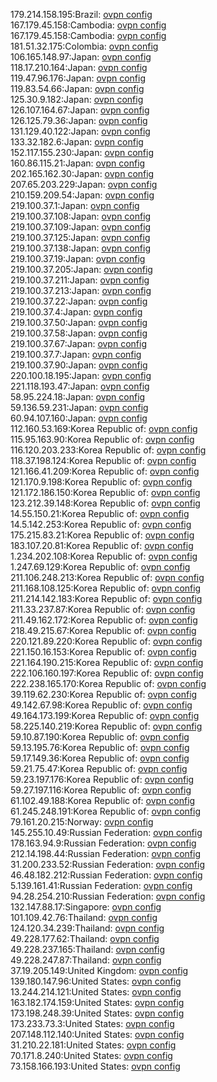 179.214.158.195:Brazil: [ovpn config](vpn/179_214_158_195.ovpn)  
167.179.45.158:Cambodia: [ovpn config](vpn/167_179_45_158.ovpn)  
167.179.45.158:Cambodia: [ovpn config](vpn/167_179_45_158.ovpn)  
181.51.32.175:Colombia: [ovpn config](vpn/181_51_32_175.ovpn)  
106.165.148.97:Japan: [ovpn config](vpn/106_165_148_97.ovpn)  
118.17.210.164:Japan: [ovpn config](vpn/118_17_210_164.ovpn)  
119.47.96.176:Japan: [ovpn config](vpn/119_47_96_176.ovpn)  
119.83.54.66:Japan: [ovpn config](vpn/119_83_54_66.ovpn)  
125.30.9.182:Japan: [ovpn config](vpn/125_30_9_182.ovpn)  
126.107.164.67:Japan: [ovpn config](vpn/126_107_164_67.ovpn)  
126.125.79.36:Japan: [ovpn config](vpn/126_125_79_36.ovpn)  
131.129.40.122:Japan: [ovpn config](vpn/131_129_40_122.ovpn)  
133.32.182.6:Japan: [ovpn config](vpn/133_32_182_6.ovpn)  
152.117.155.230:Japan: [ovpn config](vpn/152_117_155_230.ovpn)  
160.86.115.21:Japan: [ovpn config](vpn/160_86_115_21.ovpn)  
202.165.162.30:Japan: [ovpn config](vpn/202_165_162_30.ovpn)  
207.65.203.229:Japan: [ovpn config](vpn/207_65_203_229.ovpn)  
210.159.209.54:Japan: [ovpn config](vpn/210_159_209_54.ovpn)  
219.100.37.1:Japan: [ovpn config](vpn/219_100_37_1.ovpn)  
219.100.37.108:Japan: [ovpn config](vpn/219_100_37_108.ovpn)  
219.100.37.109:Japan: [ovpn config](vpn/219_100_37_109.ovpn)  
219.100.37.125:Japan: [ovpn config](vpn/219_100_37_125.ovpn)  
219.100.37.138:Japan: [ovpn config](vpn/219_100_37_138.ovpn)  
219.100.37.19:Japan: [ovpn config](vpn/219_100_37_19.ovpn)  
219.100.37.205:Japan: [ovpn config](vpn/219_100_37_205.ovpn)  
219.100.37.211:Japan: [ovpn config](vpn/219_100_37_211.ovpn)  
219.100.37.213:Japan: [ovpn config](vpn/219_100_37_213.ovpn)  
219.100.37.22:Japan: [ovpn config](vpn/219_100_37_22.ovpn)  
219.100.37.4:Japan: [ovpn config](vpn/219_100_37_4.ovpn)  
219.100.37.50:Japan: [ovpn config](vpn/219_100_37_50.ovpn)  
219.100.37.58:Japan: [ovpn config](vpn/219_100_37_58.ovpn)  
219.100.37.67:Japan: [ovpn config](vpn/219_100_37_67.ovpn)  
219.100.37.7:Japan: [ovpn config](vpn/219_100_37_7.ovpn)  
219.100.37.90:Japan: [ovpn config](vpn/219_100_37_90.ovpn)  
220.100.18.195:Japan: [ovpn config](vpn/220_100_18_195.ovpn)  
221.118.193.47:Japan: [ovpn config](vpn/221_118_193_47.ovpn)  
58.95.224.18:Japan: [ovpn config](vpn/58_95_224_18.ovpn)  
59.136.59.231:Japan: [ovpn config](vpn/59_136_59_231.ovpn)  
60.94.107.160:Japan: [ovpn config](vpn/60_94_107_160.ovpn)  
112.160.53.169:Korea Republic of: [ovpn config](vpn/112_160_53_169.ovpn)  
115.95.163.90:Korea Republic of: [ovpn config](vpn/115_95_163_90.ovpn)  
116.120.203.233:Korea Republic of: [ovpn config](vpn/116_120_203_233.ovpn)  
118.37.198.124:Korea Republic of: [ovpn config](vpn/118_37_198_124.ovpn)  
121.166.41.209:Korea Republic of: [ovpn config](vpn/121_166_41_209.ovpn)  
121.170.9.198:Korea Republic of: [ovpn config](vpn/121_170_9_198.ovpn)  
121.172.186.150:Korea Republic of: [ovpn config](vpn/121_172_186_150.ovpn)  
123.212.39.148:Korea Republic of: [ovpn config](vpn/123_212_39_148.ovpn)  
14.55.150.21:Korea Republic of: [ovpn config](vpn/14_55_150_21.ovpn)  
14.5.142.253:Korea Republic of: [ovpn config](vpn/14_5_142_253.ovpn)  
175.215.83.21:Korea Republic of: [ovpn config](vpn/175_215_83_21.ovpn)  
183.107.20.81:Korea Republic of: [ovpn config](vpn/183_107_20_81.ovpn)  
1.234.202.108:Korea Republic of: [ovpn config](vpn/1_234_202_108.ovpn)  
1.247.69.129:Korea Republic of: [ovpn config](vpn/1_247_69_129.ovpn)  
211.106.248.213:Korea Republic of: [ovpn config](vpn/211_106_248_213.ovpn)  
211.168.108.125:Korea Republic of: [ovpn config](vpn/211_168_108_125.ovpn)  
211.214.142.183:Korea Republic of: [ovpn config](vpn/211_214_142_183.ovpn)  
211.33.237.87:Korea Republic of: [ovpn config](vpn/211_33_237_87.ovpn)  
211.49.162.172:Korea Republic of: [ovpn config](vpn/211_49_162_172.ovpn)  
218.49.215.67:Korea Republic of: [ovpn config](vpn/218_49_215_67.ovpn)  
220.121.89.220:Korea Republic of: [ovpn config](vpn/220_121_89_220.ovpn)  
221.150.16.153:Korea Republic of: [ovpn config](vpn/221_150_16_153.ovpn)  
221.164.190.215:Korea Republic of: [ovpn config](vpn/221_164_190_215.ovpn)  
222.106.160.197:Korea Republic of: [ovpn config](vpn/222_106_160_197.ovpn)  
222.238.165.170:Korea Republic of: [ovpn config](vpn/222_238_165_170.ovpn)  
39.119.62.230:Korea Republic of: [ovpn config](vpn/39_119_62_230.ovpn)  
49.142.67.98:Korea Republic of: [ovpn config](vpn/49_142_67_98.ovpn)  
49.164.173.199:Korea Republic of: [ovpn config](vpn/49_164_173_199.ovpn)  
58.225.140.219:Korea Republic of: [ovpn config](vpn/58_225_140_219.ovpn)  
59.10.87.190:Korea Republic of: [ovpn config](vpn/59_10_87_190.ovpn)  
59.13.195.76:Korea Republic of: [ovpn config](vpn/59_13_195_76.ovpn)  
59.17.149.36:Korea Republic of: [ovpn config](vpn/59_17_149_36.ovpn)  
59.21.75.47:Korea Republic of: [ovpn config](vpn/59_21_75_47.ovpn)  
59.23.197.176:Korea Republic of: [ovpn config](vpn/59_23_197_176.ovpn)  
59.27.197.116:Korea Republic of: [ovpn config](vpn/59_27_197_116.ovpn)  
61.102.49.188:Korea Republic of: [ovpn config](vpn/61_102_49_188.ovpn)  
61.245.248.191:Korea Republic of: [ovpn config](vpn/61_245_248_191.ovpn)  
79.161.20.215:Norway: [ovpn config](vpn/79_161_20_215.ovpn)  
145.255.10.49:Russian Federation: [ovpn config](vpn/145_255_10_49.ovpn)  
178.163.94.9:Russian Federation: [ovpn config](vpn/178_163_94_9.ovpn)  
212.14.198.44:Russian Federation: [ovpn config](vpn/212_14_198_44.ovpn)  
31.200.233.52:Russian Federation: [ovpn config](vpn/31_200_233_52.ovpn)  
46.48.182.212:Russian Federation: [ovpn config](vpn/46_48_182_212.ovpn)  
5.139.161.41:Russian Federation: [ovpn config](vpn/5_139_161_41.ovpn)  
94.28.254.210:Russian Federation: [ovpn config](vpn/94_28_254_210.ovpn)  
132.147.88.17:Singapore: [ovpn config](vpn/132_147_88_17.ovpn)  
101.109.42.76:Thailand: [ovpn config](vpn/101_109_42_76.ovpn)  
124.120.34.239:Thailand: [ovpn config](vpn/124_120_34_239.ovpn)  
49.228.177.62:Thailand: [ovpn config](vpn/49_228_177_62.ovpn)  
49.228.237.165:Thailand: [ovpn config](vpn/49_228_237_165.ovpn)  
49.228.247.87:Thailand: [ovpn config](vpn/49_228_247_87.ovpn)  
37.19.205.149:United Kingdom: [ovpn config](vpn/37_19_205_149.ovpn)  
139.180.147.96:United States: [ovpn config](vpn/139_180_147_96.ovpn)  
13.244.214.121:United States: [ovpn config](vpn/13_244_214_121.ovpn)  
163.182.174.159:United States: [ovpn config](vpn/163_182_174_159.ovpn)  
173.198.248.39:United States: [ovpn config](vpn/173_198_248_39.ovpn)  
173.233.73.3:United States: [ovpn config](vpn/173_233_73_3.ovpn)  
207.148.112.140:United States: [ovpn config](vpn/207_148_112_140.ovpn)  
31.210.22.181:United States: [ovpn config](vpn/31_210_22_181.ovpn)  
70.171.8.240:United States: [ovpn config](vpn/70_171_8_240.ovpn)  
73.158.166.193:United States: [ovpn config](vpn/73_158_166_193.ovpn)  
